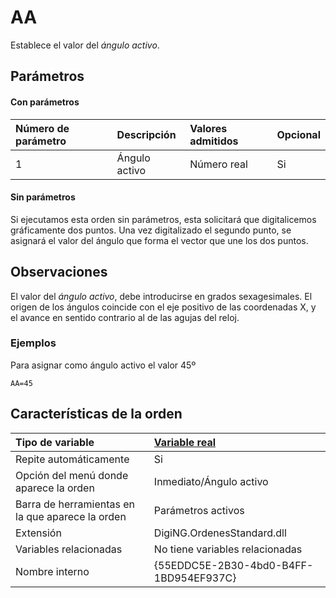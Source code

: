 # AA

Establece el valor del _ángulo activo_.

## Parámetros

#### Con parámetros

| Número de parámetro | Descripción | Valores admitidos | Opcional |
| :--- | :--- | :--- | :--- |
| 1 | Ángulo activo | Número real | Si |

#### Sin parámetros

Si ejecutamos esta orden sin parámetros, esta solicitará que digitalicemos gráficamente dos puntos. Una vez digitalizado el segundo punto, se asignará el valor del ángulo que forma el vector que une los dos puntos.

## Observaciones

El valor del _ángulo activo_, debe introducirse en grados sexagesimales. El origen de los ángulos coincide con el eje positivo de las coordenadas X, y el avance en sentido contrario al de las agujas del reloj.

### Ejemplos

Para asignar como ángulo activo el valor 45º

```text
AA=45
```

## Características de la orden

| Tipo de variable | [Variable real](../variables-reales.md) |
| :--- | :--- |
| Repite automáticamente | Si |
| Opción del menú donde aparece la orden | Inmediato/Ángulo activo |
| Barra de herramientas en la que aparece la orden | Parámetros activos |
| Extensión | DigiNG.OrdenesStandard.dll |
| Variables relacionadas | No tiene variables relacionadas |
| Nombre interno | {55EDDC5E-2B30-4bd0-B4FF-1BD954EF937C} |

